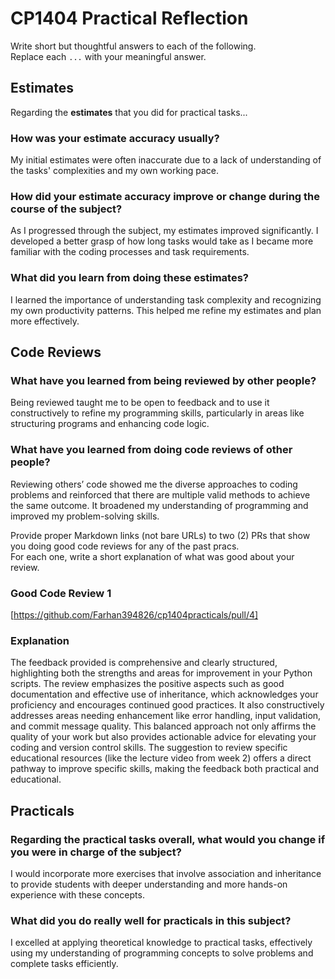 # CP1404 Practical Reflection

Write short but thoughtful answers to each of the following.  
Replace each `...` with your meaningful answer.

## Estimates

Regarding the **estimates** that you did for practical tasks...

### How was your estimate accuracy usually?

My initial estimates were often inaccurate due to a lack of understanding of the tasks' complexities and my own working pace.

### How did your estimate accuracy improve or change during the course of the subject?

As I progressed through the subject, my estimates improved significantly. I developed a better grasp of how long tasks would take as I became more familiar with the coding processes and task requirements.

### What did you learn from doing these estimates?

I learned the importance of understanding task complexity and recognizing my own productivity patterns. This helped me refine my estimates and plan more effectively.

## Code Reviews

### What have you learned from being reviewed by other people?

Being reviewed taught me to be open to feedback and to use it constructively to refine my programming skills, particularly in areas like structuring programs and enhancing code logic.

### What have you learned from doing code reviews of other people?

Reviewing others’ code showed me the diverse approaches to coding problems and reinforced that there are multiple valid methods to achieve the same outcome. It broadened my understanding of programming and improved my problem-solving skills.

Provide proper Markdown links (not bare URLs) to two (2) PRs that show you doing good code reviews for any of the past
pracs.  
For each one, write a short explanation of what was good about your review.

### Good Code Review 1

[https://github.com/Farhan394826/cp1404practicals/pull/4]

### Explanation

The feedback provided is comprehensive and clearly structured, highlighting both the strengths and areas for improvement in your Python scripts. The review emphasizes the positive aspects such as good documentation and effective use of inheritance, which acknowledges your proficiency and encourages continued good practices. It also constructively addresses areas needing enhancement like error handling, input validation, and commit message quality. This balanced approach not only affirms the quality of your work but also provides actionable advice for elevating your coding and version control skills. The suggestion to review specific educational resources (like the lecture video from week 2) offers a direct pathway to improve specific skills, making the feedback both practical and educational.

## Practicals

### Regarding the **practical tasks** overall, what would you change if you were in charge of the subject?

I would incorporate more exercises that involve association and inheritance to provide students with deeper understanding and more hands-on experience with these concepts.

### What did you do really well for practicals in this subject?

I excelled at applying theoretical knowledge to practical tasks, effectively using my understanding of programming concepts to solve problems and complete tasks efficiently.